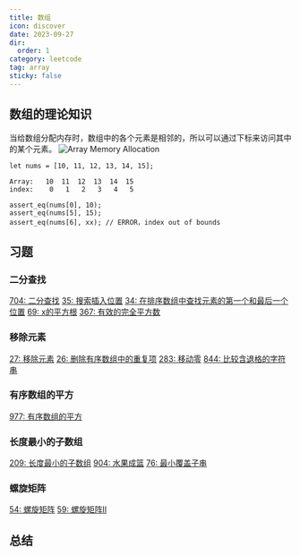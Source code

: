 ```yaml
---
title: 数组
icon: discover
date: 2023-09-27
dir:
  order: 1
category: leetcode
tag: array
sticky: false
---
```


## 数组的理论知识
当给数组分配内存时，数组中的各个元素是相邻的，所以可以通过下标来访问其中的某个元素。
![Array Memory Allocation](../../../../assets/leetcode/array_memory_allocation.jpg)

```text
let nums = [10, 11, 12, 13, 14, 15];

Array:   10  11  12  13  14  15
index:    0   1   2   3   4   5

assert_eq(nums[0], 10);
assert_eq(nums[5], 15);
assert_eq(nums[6], xx); // ERROR，index out of bounds
```

## 习题
### 二分查找
[704: 二分查找](704_binary_search.md)
[35: 搜索插入位置](35_search_insert_position.md)
[34: 在排序数组中查找元素的第一个和最后一个位置](34_find_first_and_last_position_of_element_in_sorted_array.md)
[69: x的平方根](69_sqrt_x.md)
[367: 有效的完全平方数](367_valid_perfect_square.md)

### 移除元素
[27: 移除元素](27_remove_element.md)
[26: 删除有序数组中的重复项](26_remove_duplicates_from_sorted_array.md)
[283: 移动零](283_move_zeroes.md)
[844: 比较含退格的字符串](844_backspace_string_compare.md)

### 有序数组的平方
[977: 有序数组的平方](977_squares_of_a_sorted_array.md)

### 长度最小的子数组
[209: 长度最小的子数组](209_minimum_size_subarray_sum.md)
[904: 水果成篮](904_fruit_into_baskets.md)
[76: 最小覆盖子串](76_minimum_window_substring.md)

### 螺旋矩阵
[54: 螺旋矩阵](54_spiral_matrix.md)
[59: 螺旋矩阵II](59_spiral_matrix_ii.md)

## 总结